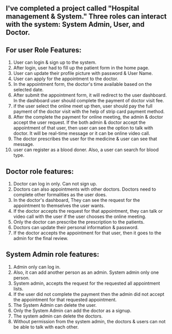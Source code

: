 ## I've completed a project called "Hospital management & System." Three roles can interact with the system: System Admin, User, and Doctor.


## For user Role Features:
1. User can login & sign up to the system.
2. After login, user had to fill up the patient form in the home page.
3. User can update their profile picture with password & User Name.
4. User can apply for the appointment to the doctor.
5. In the appointment form, the doctor's time available based on the selected date.
6. After submit the appointment form, it will redirect to the user dashboard. In the dashboard user should complete the payment of doctor visit fee.
7. if the user select the online meet up then, user should pay the full payment of the doctor visit with the help of strip card payment method.
8. After the complete the payment for online meeting, the admin & doctor accept the user request. If the both admin & doctor accept the appointment of that user, then user can see the option to talk with doctor. It will be real-time message or it can be online video call.
9. The doctor prescribes the user for the medicine & user can see that message.
10. user can register as a blood doner. Also, a user can search for blood type.


## Doctor role features: 
1. Doctor can log in only. Can not sign up.
2. Doctors can also appointments with other doctors.  Doctors need to complete other formalities as the user does.
3. In the doctor's dashboard, They can see the request for the appointment to themselves the user wants. 
4. If the doctor accepts the request for that appointment, they can talk or video call with the user if the user chooses the online meeting. 
5. Only the doctor can prescribe the prescription to the patients.
6. Doctors can update their personal information & password. 
7. If the doctor accepts the appointment for that user, then it goes to the admin for the final review.

## System Admin role features: 
1. Admin only can log in. 
2. Also, it can add another person as an admin. System admin only one person.
3. System admin, accepts the request for the requested all appointment lists. 
4. If the user did not complete the payment then the admin did not accept the appointment for that requested appointment.
5. The System Admin can delete the user.
6. Only the System Admin can add the doctor as a signup. 
7. The system admin can delete the doctors.
8. Without permission from the system admin, the doctors & users can not be able to talk with each other.

